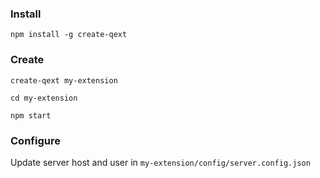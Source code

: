 ### Install

`npm install -g create-qext`

### Create

`create-qext my-extension`

`cd my-extension`

`npm start`

### Configure

Update server host and user in `my-extension/config/server.config.json`